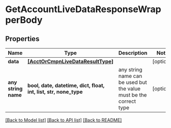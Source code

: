 # GetAccountLiveDataResponseWrapperBody


## Properties
Name | Type | Description | Notes
------------ | ------------- | ------------- | -------------
**data** | [**[AcctOrCmpnLiveDataResultType]**](AcctOrCmpnLiveDataResultType.md) |  | [optional] 
**any string name** | **bool, date, datetime, dict, float, int, list, str, none_type** | any string name can be used but the value must be the correct type | [optional]

[[Back to Model list]](../README.md#documentation-for-models) [[Back to API list]](../README.md#documentation-for-api-endpoints) [[Back to README]](../README.md)


